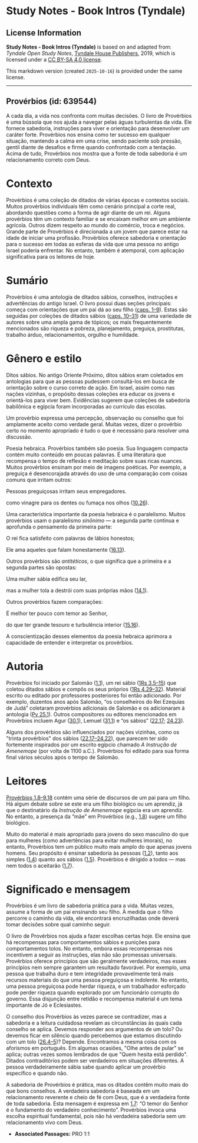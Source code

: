 # Study Notes - Book Intros (Tyndale)

## License Information

**Study Notes - Book Intros (Tyndale)** is based on and adapted from: _Tyndale Open Study Notes_, [Tyndale House Publishers](https://tyndaleopenresources.com/), 2019, which is licensed under a [CC BY-SA 4.0 license](https://creativecommons.org/licenses/by-sa/4.0/legalcode.en).

This markdown version (created `2025-10-16`) is provided under the same license.



--------------------------------

## Provérbios (id: 639544)

A cada dia, a vida nos confronta com muitas decisões. O livro de Provérbios é uma bússola que nos ajuda a navegar pelas águas turbulentas da vida. Ele fornece sabedoria, instruções para viver e orientação para desenvolver um caráter forte. Provérbios nos ensina como ter sucesso em qualquer situação, mantendo a calma em uma crise, sendo paciente sob pressão, gentil diante de desafios e firme quando confrontado com a tentação. Acima de tudo, Provérbios nos mostra que a fonte de toda sabedoria é um relacionamento correto com Deus.

Contexto
========

Provérbios é uma coleção de ditados de várias épocas e contextos sociais. Muitos provérbios individuais têm como cenário principal a corte real, abordando questões como a forma de agir diante de um rei. Alguns provérbios têm um contexto familiar e se encaixam melhor em um ambiente agrícola. Outros dizem respeito ao mundo do comércio, troca e negócios. Grande parte de Provérbios é direcionada a um jovem que parece estar na idade de iniciar uma profissão. Provérbios oferece sabedoria e orientação para o sucesso em todas as esferas da vida que uma pessoa no antigo Israel poderia enfrentar. No entanto, também é atemporal, com aplicação significativa para os leitores de hoje.

Sumário
=======

Provérbios é uma antologia de ditados sábios, conselhos, instruções e advertências do antigo Israel. O livro possui duas seções principais: começa com orientações que um pai dá ao seu filho ([caps. 1–9](https://ref.ly/Prov1:1-Prov9:18)). Estas são seguidas por coleções de ditados sábios ([caps. 10–31](https://ref.ly/Prov10:1-Prov31:31)) de uma variedade de autores sobre uma ampla gama de tópicos; os mais frequentemente mencionados são riqueza e pobreza, planejamento, preguiça, prostitutas, trabalho árduo, relacionamentos, orgulho e humildade.

Gênero e estilo
===============

Ditos sábios. No antigo Oriente Próximo, ditos sábios eram coletados em antologias para que as pessoas pudessem consultá\-los em busca de orientação sobre o curso correto de ação. Em Israel, assim como nas nações vizinhas, o propósito dessas coleções era educar os jovens e orientá\-los para viver bem. Evidências sugerem que coleções de sabedoria babilônica e egípcia foram incorporadas ao currículo das escolas.

Um provérbio expressa uma percepção, observação ou conselho que foi amplamente aceito como verdade geral. Muitas vezes, dizer o provérbio certo no momento apropriado é tudo o que é necessário para resolver uma discussão.

Poesia hebraica. Provérbios também são poesia. Sua linguagem compacta contém muito conteúdo em poucas palavras. É uma literatura que recompensa o tempo de reflexão e meditação sobre suas ricas nuances. Muitos provérbios ensinam por meio de imagens poéticas. Por exemplo, a preguiça é desencorajada através do uso de uma comparação com coisas comuns que irritam outros:

Pessoas preguiçosas irritam seus empregadores.

como vinagre para os dentes ou fumaça nos olhos ([10\.26](https://ref.ly/Prov10:26)).

Uma característica importante da poesia hebraica é o paralelismo. Muitos provérbios usam o paralelismo *sinônimo* — a segunda parte continua e aprofunda o pensamento da primeira parte:

O rei fica satisfeito com palavras de lábios honestos;

Ele ama aqueles que falam honestamente ([16\.13](https://ref.ly/Prov16:13)).

Outros provérbios são *antitéticos*, o que significa que a primeira e a segunda partes são opostas:

Uma mulher sábia edifica seu lar,

mas a mulher tola a destrói com suas próprias mãos ([14\.1](https://ref.ly/Prov14:1)).

Outros provérbios fazem comparações:

É melhor ter pouco com temor ao Senhor,

do que ter grande tesouro e turbulência interior ([15\.16](https://ref.ly/Prov15:16)).

A conscientização desses elementos da poesia hebraica aprimora a capacidade de entender e interpretar os provérbios.

Autoria
=======

Provérbios foi iniciado por Salomão ([1\.1](https://ref.ly/Prov1:1)), um rei sábio ([1Rs 3\.5–15](https://ref.ly/1Kgs3:5-1Kgs3:15)) que coletou ditados sábios e compôs os seus próprios ([1Rs 4\.29–32](https://ref.ly/1Kgs4:29-1Kgs4:32)). Material escrito ou editado por professores posteriores foi então adicionado. Por exemplo, duzentos anos após Salomão, “os conselheiros do Rei Ezequias de Judá” coletaram provérbios adicionais de Salomão e os adicionaram à antologia ([Pv 25\.1](https://ref.ly/Prov25:1)). Outros compositores ou editores mencionados em Provérbios incluem Agur ([30\.1](https://ref.ly/Prov30:1)), Lemuel ([31\.1](https://ref.ly/Prov31:1)) e “os sábios” ([22\.17](https://ref.ly/Prov22:17); [24\.23](https://ref.ly/Prov24:23)).

Alguns dos provérbios são influenciados por nações vizinhas, como os "trinta provérbios" dos sábios ([22\.17–24\.22](https://ref.ly/Prov22:17-Prov24:22)), que parecem ter sido fortemente inspirados por um escrito egípcio chamado *A Instrução de Amenemope* (por volta de 1100 a.C.). Provérbios foi editado para sua forma final vários séculos após o tempo de Salomão.

Leitores
========

[Provérbios 1\.8–9\.18](https://ref.ly/Prov1:8-Prov9:18) contém uma série de discursos de um pai para um filho. Há algum debate sobre se este era um filho biológico ou um aprendiz, já que o destinatário da *Instrução de Amenemope* egípcia era um aprendiz. No entanto, a presença da “mãe” em Provérbios (e.g., [1\.8](https://ref.ly/Prov1:8)) sugere um filho biológico.

Muito do material é mais apropriado para jovens do sexo masculino do que para mulheres (como advertências para evitar mulheres imorais), no entanto, Provérbios tem um público muito mais amplo do que apenas jovens homens. Seu propósito é ensinar sabedoria às pessoas ([1\.2](https://ref.ly/Prov1:2)), tanto aos simples ([1\.4](https://ref.ly/Prov1:4)) quanto aos sábios ([1\.5](https://ref.ly/Prov1:5)). Provérbios é dirigido a todos — mas nem todos o aceitarão ([1\.7](https://ref.ly/Prov1:7)).

Significado e mensagem
======================

Provérbios é um livro de sabedoria prática para a vida. Muitas vezes, assume a forma de um pai ensinando seu filho. À medida que o filho percorre o caminho da vida, ele encontrará encruzilhadas onde deverá tomar decisões sobre qual caminho seguir.

O livro de Provérbios nos ajuda a fazer escolhas certas hoje. Ele ensina que há recompensas para comportamentos sábios e punições para comportamentos tolos. No entanto, embora essas recompensas nos incentivem a seguir as instruções, elas não são promessas universais. Provérbios oferece princípios que são geralmente verdadeiros, mas esses princípios nem sempre garantem um resultado favorável. Por exemplo, uma pessoa que trabalha duro e tem integridade provavelmente terá mais recursos materiais do que uma pessoa preguiçosa e indolente. No entanto, uma pessoa preguiçosa pode herdar riqueza, e um trabalhador esforçado pode perder riqueza quando explorado por um funcionário corrupto do governo. Essa disjunção entre retidão e recompensa material é um tema importante de Jó e Eclesiastes.

O conselho dos Provérbios às vezes parece se contradizer, mas a sabedoria e a leitura cuidadosa revelam as circunstâncias às quais cada conselho se aplica. Devemos responder aos argumentos de um tolo? Ou devemos ficar em silêncio quando percebemos que estamos discutindo com um tolo ([26\.4–5](https://ref.ly/Prov26:4-Prov26:5))? Depende. Encontramos a mesma coisa com os aforismos em português. Em algumas ocasiões, "Olhe antes de pular" se aplica; outras vezes somos lembrados de que "Quem hesita está perdido". Ditados contraditórios podem ser verdadeiros em situações diferentes. A pessoa verdadeiramente sábia sabe quando aplicar um provérbio específico e quando não.

A sabedoria de Provérbios é prática, mas os ditados contêm muito mais do que bons conselhos. A verdadeira sabedoria é baseada em um relacionamento reverente e cheio de fé com Deus, que é a verdadeira fonte de toda sabedoria. Esta mensagem é expressa em [1\.7](https://ref.ly/Prov1:7): “O temor do Senhor é o fundamento do verdadeiro conhecimento”. Provérbios invoca uma escolha espiritual fundamental, pois não há verdadeira sabedoria sem um relacionamento vivo com Deus.

* **Associated Passages:** PRO 1:1

